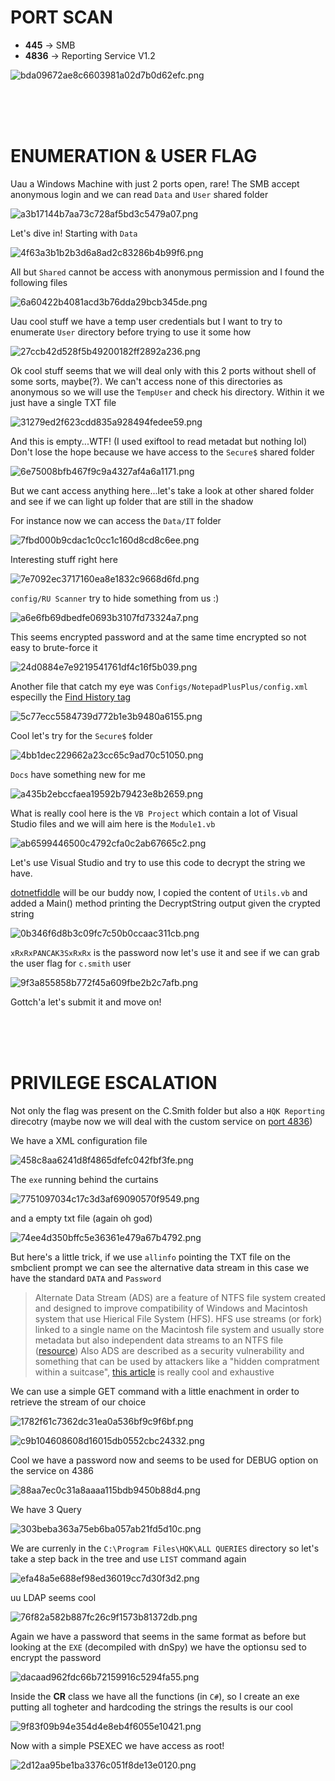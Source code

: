 # PORT SCAN
* **445** &#8594; SMB
* **4836** &#8594; Reporting Service V1.2

![bda09672ae8c6603981a02d7b0d62efc.png](img/bda09672ae8c6603981a02d7b0d62efc.png)

<br><br><br>

# ENUMERATION & USER FLAG
Uau a Windows Machine with just 2 ports open, rare!
The SMB accept anonymous login and we can read `Data` and `User` shared folder

![a3b17144b7aa73c728af5bd3c5479a07.png](img/a3b17144b7aa73c728af5bd3c5479a07.png)

Let's dive in! Starting with `Data`

![4f63a3b1b2b3d6a8ad2c83286b4b99f6.png](img/4f63a3b1b2b3d6a8ad2c83286b4b99f6.png)

All but `Shared` cannot be access with anonymous permission and I found the following files

![6a60422b4081acd3b76dda29bcb345de.png](img/6a60422b4081acd3b76dda29bcb345de.png)

Uau cool stuff we have a temp user credentials but I want to try to enumerate `User` directory before trying to use it some how

![27ccb42d528f5b49200182ff2892a236.png](img/27ccb42d528f5b49200182ff2892a236.png)

Ok cool stuff seems that we will deal only with this 2 ports without shell of some sorts, maybe(?). We can't access none of this directories as anonymous so we will use the `TempUser` and check his directory. Within it we just have a single TXT file

![31279ed2f623cdd835a928494fedee59.png](img/31279ed2f623cdd835a928494fedee59.png)

And this is empty...WTF! (I used exiftool to read metadat but nothing lol)
Don't lose the hope because we have access to the `Secure$` shared folder

![6e75008bfb467f9c9a4327af4a6a1171.png](img/6e75008bfb467f9c9a4327af4a6a1171.png)

But we cant access anything here...let's take a look at other shared folder and see if we can light up folder that are still in the shadow 

For instance now we can access the `Data/IT` folder

![7fbd000b9cdac1c0cc1c160d8cd8c6ee.png](img/7fbd000b9cdac1c0cc1c160d8cd8c6ee.png)

Interesting stuff right here 

![7e7092ec3717160ea8e1832c9668d6fd.png](img/7e7092ec3717160ea8e1832c9668d6fd.png)

`config/RU Scanner` try to hide something from us :)

![a6e6fb69dbedfe0693b3107fd73324a7.png](img/a6e6fb69dbedfe0693b3107fd73324a7.png)

This seems encrypted password and at the same time encrypted so not easy to brute-force it 

![24d0884e7e9219541761df4c16f5b039.png](img/24d0884e7e9219541761df4c16f5b039.png)

Another file that catch my eye was `Configs/NotepadPlusPlus/config.xml` especilly the <u>Find History tag</u> 

![5c77ecc5584739d772b1e3b9480a6155.png](img/5c77ecc5584739d772b1e3b9480a6155.png)

Cool let's try for the `Secure$` folder

![4bb1dec229662a23cc65c9ad70c51050.png](img/4bb1dec229662a23cc65c9ad70c51050.png)

`Docs` have something new for me

![a435b2ebccfaea19592b79423e8b2659.png](img/a435b2ebccfaea19592b79423e8b2659.png)

What is really cool here is the `VB Project` which contain a lot of Visual Studio files and we will aim here is the `Module1.vb`

![ab6599446500c4792cfa0c2ab67665c2.png](img/ab6599446500c4792cfa0c2ab67665c2.png)

Let's use Visual Studio and try to use this code to decrypt the string we have.

[dotnetfiddle](https://dotnetfiddle.net/) will be our buddy now, I copied the content of `Utils.vb` and added a Main() method printing the DecryptString output given the crypted string

![0b346f6d8b3c09fc7c50b0ccaac311cb.png](img/0b346f6d8b3c09fc7c50b0ccaac311cb.png)

`xRxRxPANCAK3SxRxRx` is the password now let's use it and see if we can grab the user flag for `c.smith` user

![9f3a855858b772f45a609fbe2b2c7afb.png](img/9f3a855858b772f45a609fbe2b2c7afb.png)

Gottch'a let's submit it and move on!

<br><br><br>

# PRIVILEGE ESCALATION

Not only the flag was present on the C.Smith folder but also a `HQK Reporting` direcotry (maybe now we will deal with the custom service on <u>port 4836</u>)

We have a XML configuration file

![458c8aa6241d8f4865dfefc042fbf3fe.png](img/458c8aa6241d8f4865dfefc042fbf3fe.png)

The `exe` running behind the curtains

![7751097034c17c3d3af69090570f9549.png](img/7751097034c17c3d3af69090570f9549.png)

and a empty txt file (again oh god)

![74ee4d350bffc5e36361e479a67b4792.png](img/74ee4d350bffc5e36361e479a67b4792.png)

But here's a little trick, if we use `allinfo` pointing the TXT file on the smbclient prompt we can see the alternative data stream in this case we have the standard `DATA` and `Password`

> Alternate Data Stream (ADS) are a feature of NTFS file system created and designed to improve compatibility of Windows and Macintosh system that use Hierical File System (HFS). HFS use streams (or fork) linked to a single name on the Macintosh file system and usually store metadata but also independent data streams to an NTFS file ([resource](https://vox.veritas.com/t5/Articles/What-you-need-to-know-about-alternate-data-streams-in-windows-Is/ta-p/807740))
> Also ADS are described as a security vulnerability and something that can be used by attackers like a "hidden compratment within a suitcase", [this article](https://blog.netwrix.com/2022/12/16/alternate_data_stream/) is really cool and exhaustive

We can use a simple GET command with a little enachment in order to retrieve the stream of our choice

![1782f61c7362dc31ea0a536bf9c9f6bf.png](img/1782f61c7362dc31ea0a536bf9c9f6bf.png)

![c9b104608608d16015db0552cbc24332.png](img/c9b104608608d16015db0552cbc24332.png)

Cool we have a password now and seems to be used for DEBUG option on the service on 4386

![88aa7ec0c31a8aaaa115bdb9450b88d4.png](img/88aa7ec0c31a8aaaa115bdb9450b88d4.png)

We have 3 Query

![303beba363a75eb6ba057ab21fd5d10c.png](img/303beba363a75eb6ba057ab21fd5d10c.png)

We are currenly in the `C:\Program Files\HQK\ALL QUERIES` directory so let's take a step back in the tree and use `LIST` command again

![efa48a5e688ef98ed36019cc7d30f3d2.png](img/efa48a5e688ef98ed36019cc7d30f3d2.png)

uu LDAP seems cool 

![76f82a582b887fc26c9f1573b81372db.png](img/76f82a582b887fc26c9f1573b81372db.png)

Again we have a password that seems in the same format as before but looking at the `EXE` (decompiled with dnSpy) we have the optionsu sed to encrypt the password

![dacaad962fdc66b72159916c5294fa55.png](img/dacaad962fdc66b72159916c5294fa55.png)

Inside the **CR** class we have all the functions (in `C#`), so I create an exe putting all togheter and hardcoding the strings the results is our cool

![9f83f09b94e354d4e8eb4f6055e10421.png](img/9f83f09b94e354d4e8eb4f6055e10421.png)

Now with a simple PSEXEC we have access as root!

![2d12aa95be1ba3376c051f8de13e0120.png](img/2d12aa95be1ba3376c051f8de13e0120.png)
